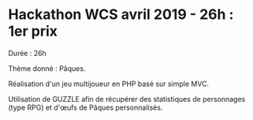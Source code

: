 # Hackathon WCS avril 2019 - 26h : 1er prix
Durée : 26h

Thème donné : Pâques. 

Réalisation d'un jeu multijoueur en PHP basé sur simple MVC. 

Utilisation de GUZZLE afin de récupérer des statistiques de personnages (type RPG) et d'œufs de Pâques personnalisés.
